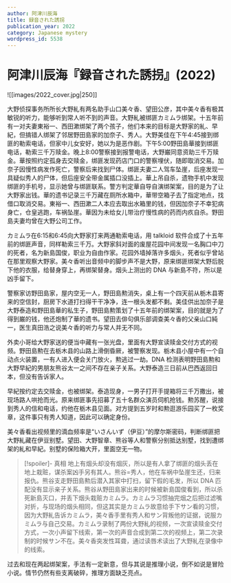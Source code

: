 ```yaml
---
author: 阿津川辰海
title: 録音された誘拐
publication_year: 2022
category: Japanese mystery
wordpress_id: 5538
---
```


# 阿津川辰海『録音された誘拐』(2022)

![[images/2022_cover.jpg|250]]

大野侦探事务所所长大野糺有两名助手山口美々香、望田公彦，其中美々香有极其敏锐的听力，能够听到常人听不到的声音。大野糺被绑匪カミムラ绑架。十五年前有一对夫妻東裕一、西田漱绑架了两个孩子，他们本来的目标是大野家的糺、早紀，但搞错人绑架了邻居野田島家的加奈子、秀人。大野美佳在下午4:45接到绑匪的勒索电话，但家中儿女安好，她以为是恶作剧。下午5:00野田島華接到绑匪电话，勒索三千万赎金。晚上8:00警察接到报警电话，大野巌同意资助三千万赎金。華按照约定孤身去交赎金，绑匪发现药店门口的警察埋伏，随即取消交易。加奈子因慢性病发作死亡，警察后来找到尸体。绑匪夫妻二人驾车坠崖，后座发现一具疑似秀人的尸体，但后座安全带金属插口没插上。華上吊自杀，遗物手机中发现绑匪的手机号，显示她曾与绑匪联系。警方判定華自导自演绑架案，目的是为了让大野家出钱。華的遗书记录三千万藏在厕所水箱中，華带空箱子去了指定地点，找借口取消交易。東裕一、西田漱二人本应去取出水箱里的钱，但因加奈子不幸犯病身亡，仓皇逃跑，车祸坠崖。華因为未给女儿带治疗慢性病的药而内疚自杀。野田島夫妻均曾在大野公司工作。

カミムラ在6:15和6:45向大野家打来两通勒索电话，用 talkloid 软件合成了十五年前的绑匪声音，同样勒索三千万。大野家斜对面的废屋花园中间发现一名胸口中刀的死者，名为新島国俊，职业为自由作家。花园外墙掉落许多烟头，死者似乎曾站在那里观察大野家。美々香听出音频中的脚步声不是大野，原来绑匪绑架大野后脱下他的衣服，给替身穿上，再绑架替身。烟头上测出的 DNA 与新島不符，所以是凶手留下。

警察家访野田島家，屋内空无一人，野田島勲消失，桌上有一个四天前从栃木县寄来的空信封，厨房下水道打扫得干干净净，连一根头发都不剩。美佳供出加奈子是大野泰造和野田島華的私生子，野田島勲策划了十五年前的绑架案，目的就是为了得到巌的钱，他还炮制了華的遗书。望田去俳句俱乐部调查美々香的父亲山口純一，医生真田浩之说美々香的听力与常人并无不同。

外卖小哥给大野家送的便当中藏有一张光盘，里面有大野宣读赎金交付方式的视频。野田島勲在去栃木县的山路上滑倒昏厥，被警察发现。栃木县小屋中有一个自动点火装置，一有人进入便会关门放火，勲逃过一劫。DNA 检测表明野田島勲和大野早紀的男朋友熊谷太一之间不存在亲子关系。大野泰造三日前从巴西返回日本，但没有告诉家人。

早紀按约定去交赎金，也被绑架。泰造现身，一男子打开手提箱将三千万撒出，被现场路人哄抢而光。原来绑匪事先招募了五十名群众演员伺机抢钱。勲苏醒，说接到秀人的信和电话，约他在栃木县见面。对方提到五岁时和勲逛游乐园买了一枚奖章，这件事只有秀人知道，因此可以确定身份。

美々香看出视频里的滴血频率是“いさんいず（伊豆）”的摩尔斯密码，判断绑匪把大野糺藏在伊豆别墅。望田、大野智章、熊谷等人和警察分别抵达别墅，找到遭绑架的糺和早紀。别墅的保险箱大开，里面空无一物。

> [!spoiler]- 真相
> 地上有烟头却没有烟灰，所以是有人拿了绑匪的烟头丢在地上栽赃，谋杀案凶手另有其人。熊谷=秀人，他在车祸中坠崖生还，归来报仇。熊谷支走野田島勲后潜入其家中打扫，留下假的毛发，所以 DNA 匹配没有显示亲子关系。熊谷从野田島家出来的时候被新島国俊看到，所以杀死新島灭口，并丢下烟头栽赃カミムラ。カミムラ习惯抽完烟之后把过滤嘴对折，与现场的烟头相同，但这其实是カミムラ故意给手下サン看的习惯，因为大野糺告诉カミムラ，美々香手里有秀人和サン背叛他的证据，说服カミムラ与自己交易。カミムラ录制了两份大野糺的视频，一次宣读赎金交付方式，一次小声留下线索，第一次的声音合成到第二次的视频上，第二次录制的时候サン不在。美々香突发性耳聋，通过读唇术读出了大野糺在录像中的线索。

过去和现在两起绑架案，手法有一定新意，但与其说是推理小说，倒不如说是冒险小说。情节仍然有些支离破碎，推理方面缺乏亮点。